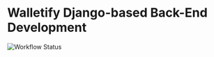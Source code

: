 # Walletify Django-based Back-End Development

![Workflow Status](https://github.com/lucasSaavedra123/los-changos-back-end/actions/workflows/django.yml/badge.svg)
